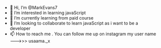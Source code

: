 - 👋 Hi, I’m @MarkEvans7
- 👀 I’m interested in learning javaScript
- 🌱 I’m currently learning from paid course
- 💞️ I’m looking to collaborate to learn javaScript as i want to be a developer
- 📫 How to reach me . You can follow me up on instagram my user name --->>>  usaama._x

<!---
MarkEvans7/MarkEvans7 is a ✨ special ✨ repository because its `README.md` (this file) appears on your GitHub profile.
You can click the Preview link to take a look at your changes.
--->

